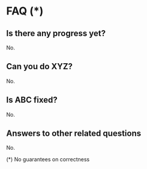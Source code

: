 # FAQ (*)

## Is there any progress yet?
No.

## Can you do XYZ?
No.

## Is ABC fixed?
No.

## Answers to other related questions
No.



(*) No guarantees on correctness
